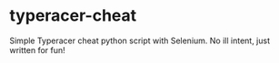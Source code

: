 # typeracer-cheat
Simple Typeracer cheat python script with Selenium. No ill intent, just written for fun!

